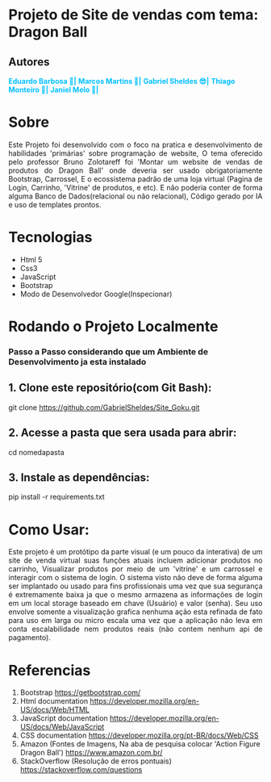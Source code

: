 # Projeto de Site de vendas com tema: Dragon Ball
## Autores

<b style="color:#00BFFF">Eduardo Barbosa 🫠|</b>
<b style="color:#00BFFF"> Marcos Martins 🤠|</b>
<b style="color:#00BFFF">Gabriel Sheldes 😎|</b>
<b style="color:#00BFFF">Thiago Monteiro 🥸|</b>
<b style="color:#00BFFF">Janiel Melo 🤡|</b>







# Sobre
<p align='justify'>
Este Projeto foi desenvolvido com o foco na pratica e desenvolvimento de habilidades 'primárias' sobre programação de website,  
O tema oferecido pelo professor Bruno Zolotareff foi 'Montar um website de vendas de produtos do Dragon Ball' onde deveria ser  
usado obrigatoriamente Bootstrap, Carrossel, E o ecossistema padrão de uma loja virtual (Pagina de Login, Carrinho, 'Vitrine' de  
produtos, e etc). E não poderia conter de forma alguma Banco de Dados(relacional ou não relacional), Código gerado por IA e uso de
templates prontos.
</p>

# Tecnologias 
- Html 5
- Css3
- JavaScript
- Bootstrap
- Modo de Desenvolvedor Google(Inspecionar)

# Rodando o Projeto Localmente
### Passo a Passo considerando que um Ambiente de Desenvolvimento ja esta instalado

<p align='justify'>
  
## 1. Clone este repositório(com Git Bash):
git clone https://github.com/GabrielSheldes/Site_Goku.git
  
## 2. Acesse a pasta que sera usada para abrir:
   cd nomedapasta
   
## 3. Instale as dependências:
   pip install -r requirements.txt
</p>

# Como Usar:
<p align='justify'>  
Este projeto é um protótipo da parte visual (e um pouco da interativa) de um site de venda virtual suas funções atuais incluem adicionar produtos  no carrinho, Visualizar produtos por meio de um 'vitrine' e um carrossel e interagir com o sistema de login. O sistema visto não deve de forma alguma  ser implantado ou usado para fins profissionais uma vez que sua segurança é extremamente baixa ja que o mesmo armazena as informações de login em um local storage baseado em chave (Usuário) e valor (senha). Seu uso envolve somente a visualização grafica nenhuma ação esta refinada de fato para uso em larga ou micro escala uma vez que a aplicação não leva em conta escalabilidade nem produtos reais (não contem nenhum api de pagamento).
</p>

# Referencias 
1. Bootstrap https://getbootstrap.com/
2. Html documentation https://developer.mozilla.org/en-US/docs/Web/HTML
3. JavaScript documentation https://developer.mozilla.org/en-US/docs/Web/JavaScript
4. CSS documentation https://developer.mozilla.org/pt-BR/docs/Web/CSS
5. Amazon (Fontes de Imagens, Na aba de pesquisa colocar 'Action Figure Dragon Ball') https://www.amazon.com.br/
6. StackOverflow (Resolução de erros pontuais) https://stackoverflow.com/questions

